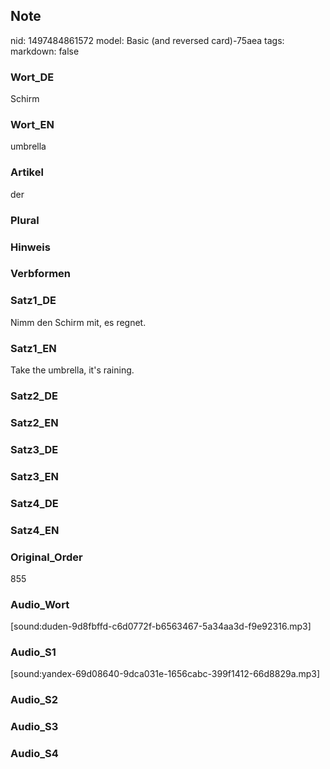 ## Note
nid: 1497484861572
model: Basic (and reversed card)-75aea
tags: 
markdown: false

### Wort_DE
Schirm

### Wort_EN
umbrella

### Artikel
der

### Plural


### Hinweis


### Verbformen


### Satz1_DE
Nimm den Schirm mit, es regnet.

### Satz1_EN
Take the umbrella, it's raining.

### Satz2_DE


### Satz2_EN


### Satz3_DE


### Satz3_EN


### Satz4_DE


### Satz4_EN


### Original_Order
855

### Audio_Wort
[sound:duden-9d8fbffd-c6d0772f-b6563467-5a34aa3d-f9e92316.mp3]

### Audio_S1
[sound:yandex-69d08640-9dca031e-1656cabc-399f1412-66d8829a.mp3]

### Audio_S2


### Audio_S3


### Audio_S4

